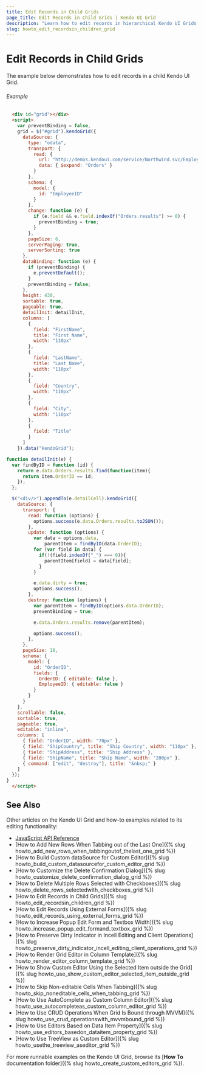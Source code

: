 ```yaml
---
title: Edit Records in Child Grids
page_title: Edit Records in Child Grids | Kendo UI Grid
description: "Learn how to edit records in hierarchical Kendo UI Grids."
slug: howto_edit_recordsin_children_grid
---
```


# Edit Records in Child Grids

The example below demonstrates how to edit records in a child Kendo UI Grid.

###### Example

```html
  <div id="grid"></div>
  <script>
    var preventBinding = false,
    grid = $("#grid").kendoGrid({
      dataSource: {
        type: "odata",
        transport: {
          read: {
            url: "http://demos.kendoui.com/service/Northwind.svc/Employees",
            data: { $expand: "Orders" }
          }
        },
        schema: {
          model: {
            id: "EmployeeID"
          }
        },
        change: function (e) {
          if (e.field && e.field.indexOf("Orders.results") >= 0) {
            preventBinding = true;
          }
        },
        pageSize: 6,
        serverPaging: true,
        serverSorting: true
      },
      dataBinding: function (e) {
        if (preventBinding) {
          e.preventDefault();
        }
        preventBinding = false;
      },
      height: 430,
      sortable: true,
      pageable: true,
      detailInit: detailInit,
      columns: [
        {
          field: "FirstName",
          title: "First Name",
          width: "110px"
        },
        {
          field: "LastName",
          title: "Last Name",
          width: "110px"
        },
        {
          field: "Country",
          width: "110px"
        },
        {
          field: "City",
          width: "110px"
        },
        {
          field: "Title"
        }
      ]
    }).data("kendoGrid");

function detailInit(e) {
  var findByID = function (id) {
    return e.data.Orders.results.find(function(item){
      return item.OrderID == id;
    });
  };

  $("<div/>").appendTo(e.detailCell).kendoGrid({
    dataSource: {
      transport: {
        read: function (options) {
          options.success(e.data.Orders.results.toJSON());
        },
        update: function (options) {
          var data = options.data,
              parentItem = findByID(data.OrderID);
          for (var field in data) {
            if(!(field.indexOf("_") === 0)){
              parentItem[field] = data[field];
            }
          }

          e.data.dirty = true;
          options.success();
        },
        destroy: function (options) {
          var parentItem = findByID(options.data.OrderID);
          preventBinding = true;

          e.data.Orders.results.remove(parentItem);

          options.success();
        },
      },
      pageSize: 10,
      schema: {
        model: {
          id: "OrderID",
          fields: {
            OrderID: { editable: false },
            EmployeeID: { editable: false }
          }
        }
      }
    },
    scrollable: false,
    sortable: true,
    pageable: true,
    editable: "inline",
    columns: [
      { field: "OrderID", width: "70px" },
      { field: "ShipCountry", title: "Ship Country", width: "110px" },
      { field: "ShipAddress", title: "Ship Address" },
      { field: "ShipName", title: "Ship Name", width: "200px" },
      { command: ["edit", "destroy"], title: "&nbsp;" }
    ]
  });
}
  </script>
```

## See Also

Other articles on the Kendo UI Grid and how-to examples related to its editing functionality:

* [JavaScript API Reference](/api/javascript/ui/grid)
* [How to Add New Rows When Tabbing out of the Last One]({% slug howto_add_new_rows_when_tabbingoutof_thelast_one_grid %})
* [How to Build Custom dataSource for Custom Editor]({% slug howto_build_custom_datasourcefor_custom_editor_grid %})
* [How to Customize the Delete Confirmation Dialog]({% slug howto_customize_delete_confirmation_dialog_grid %})
* [How to Delete Multiple Rows Selected with Checkboxes]({% slug howto_delete_rows_selectedwith_checkboxes_grid %})
* [How to Edit Records in Child Grids]({% slug howto_edit_recordsin_children_grid %})
* [How to Edit Records Using External Forms]({% slug howto_edit_records_using_external_forms_grid %})
* [How to Increase Popup Edit Form and Textbox Width]({% slug howto_increase_popup_edit_formand_textbox_grid %})
* [How to Preserve Dirty Indicator in Incell Editing and Client Operations]({% slug howto_preserve_dirty_indicator_incell_editing_client_operations_grid %})
* [How to Render Grid Editor in Column Template]({% slug howto_render_editor_column_template_grid %})
* [How to Show Custom Editor Using the Selected Item outside the Grid]({% slug howto_use_show_custom_editor_selected_item_outside_grid %})
* [How to Skip Non-editable Cells When Tabbing]({% slug howto_skip_noneditable_cells_when_tabbing_grid %})
* [How to Use AutoComplete as Custom Column Editor]({% slug howto_use_autocompleteas_custom_column_editor_grid %})
* [How to Use CRUD Operations When Grid Is Bound through MVVM]({% slug howto_use_crud_operationswith_mvvmbound_grid %})
* [How to Use Editors Based on Data Item Property]({% slug howto_use_editors_basedon_dataitem_property_grid %})
* [How to Use TreeView as Custom Editor]({% slug howto_usethe_treeview_aseditor_grid %})

For more runnable examples on the Kendo UI Grid, browse its [**How To** documentation folder]({% slug howto_create_custom_editors_grid %}).

